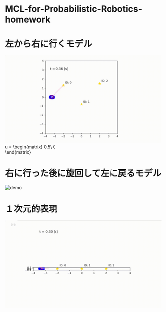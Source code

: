 # MCL-for-Probabilistic-Robotics-homework

# 左から右に行くモデル
![demo](https://github.com/dynepanch/MCL-for-Probabilistic-Robotics-homework/blob/main/gif/left_to_right.gif)
u = 
\begin{matrix} 
0.5\\ 
0  
\end{matrix}
# 右に行った後に旋回して左に戻るモデル
![demo](https://github.com/dynepanch/MCL-for-Probabilistic-Robotics-homework/blob/main/gif/left_to_right_to_left.gif)

# １次元的表現
![demo](https://github.com/dynepanch/MCL-for-Probabilistic-Robotics-homework/blob/main/gif/line.gif)